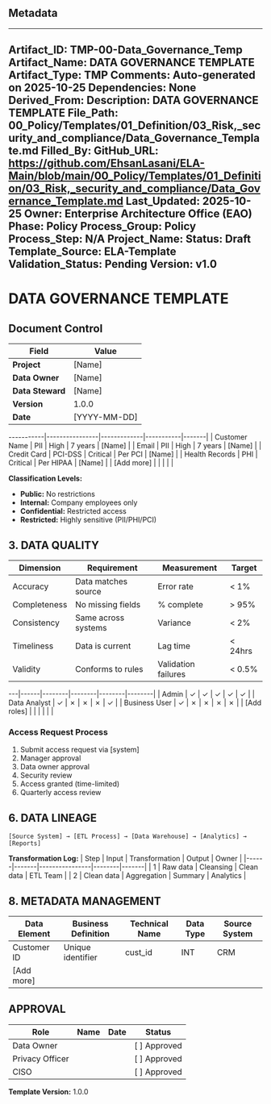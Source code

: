## Metadata
---
Artifact_ID: TMP-00-Data_Governance_Temp
Artifact_Name: DATA GOVERNANCE TEMPLATE
Artifact_Type: TMP
Comments: Auto-generated on 2025-10-25
Dependencies: None
Derived_From: 
Description: DATA GOVERNANCE TEMPLATE
File_Path: 00_Policy/Templates/01_Definition/03_Risk,_security_and_compliance/Data_Governance_Template.md
Filled_By: 
GitHub_URL: https://github.com/EhsanLasani/ELA-Main/blob/main/00_Policy/Templates/01_Definition/03_Risk,_security_and_compliance/Data_Governance_Template.md
Last_Updated: 2025-10-25
Owner: Enterprise Architecture Office (EAO)
Phase: Policy
Process_Group: Policy
Process_Step: N/A
Project_Name: 
Status: Draft
Template_Source: ELA-Template
Validation_Status: Pending
Version: v1.0
---
# DATA GOVERNANCE TEMPLATE

## Document Control
| Field | Value |
|-------|-------|
| **Project** | [Name] |
| **Data Owner** | [Name] |
| **Data Steward** | [Name] |
| **Version** | 1.0.0 |
| **Date** | [YYYY-MM-DD] |

-----------|----------------|-------------|-----------|-------|
| Customer Name | PII | High | 7 years | [Name] |
| Email | PII | High | 7 years | [Name] |
| Credit Card | PCI-DSS | Critical | Per PCI | [Name] |
| Health Records | PHI | Critical | Per HIPAA | [Name] |
| [Add more] | | | | |

**Classification Levels:**
- **Public:** No restrictions
- **Internal:** Company employees only
- **Confidential:** Restricted access
- **Restricted:** Highly sensitive (PII/PHI/PCI)

## 3. DATA QUALITY

| Dimension | Requirement | Measurement | Target |
|-----------|-------------|-------------|--------|
| Accuracy | Data matches source | Error rate | < 1% |
| Completeness | No missing fields | % complete | > 95% |
| Consistency | Same across systems | Variance | < 2% |
| Timeliness | Data is current | Lag time | < 24hrs |
| Validity | Conforms to rules | Validation failures | < 0.5% |

---|------|--------|--------|--------|--------|
| Admin | ✓ | ✓ | ✓ | ✓ | ✓ |
| Data Analyst | ✓ | ✗ | ✗ | ✗ | ✓ |
| Business User | ✓ | ✗ | ✗ | ✗ | ✗ |
| [Add roles] | | | | | |

### Access Request Process
1. Submit access request via [system]
2. Manager approval
3. Data owner approval
4. Security review
5. Access granted (time-limited)
6. Quarterly access review

## 6. DATA LINEAGE

```
[Source System] → [ETL Process] → [Data Warehouse] → [Analytics] → [Reports]
```

**Transformation Log:**
| Step | Input | Transformation | Output | Owner |
|------|-------|----------------|--------|-------|
| 1 | Raw data | Cleansing | Clean data | ETL Team |
| 2 | Clean data | Aggregation | Summary | Analytics |

## 8. METADATA MANAGEMENT

| Data Element | Business Definition | Technical Name | Data Type | Source System |
|--------------|---------------------|----------------|-----------|---------------|
| Customer ID | Unique identifier | cust_id | INT | CRM |
| [Add more] | | | | |

## APPROVAL

| Role | Name | Date | Status |
|------|------|------|--------|
| Data Owner | | | [ ] Approved |
| Privacy Officer | | | [ ] Approved |
| CISO | | | [ ] Approved |

**Template Version:** 1.0.0

